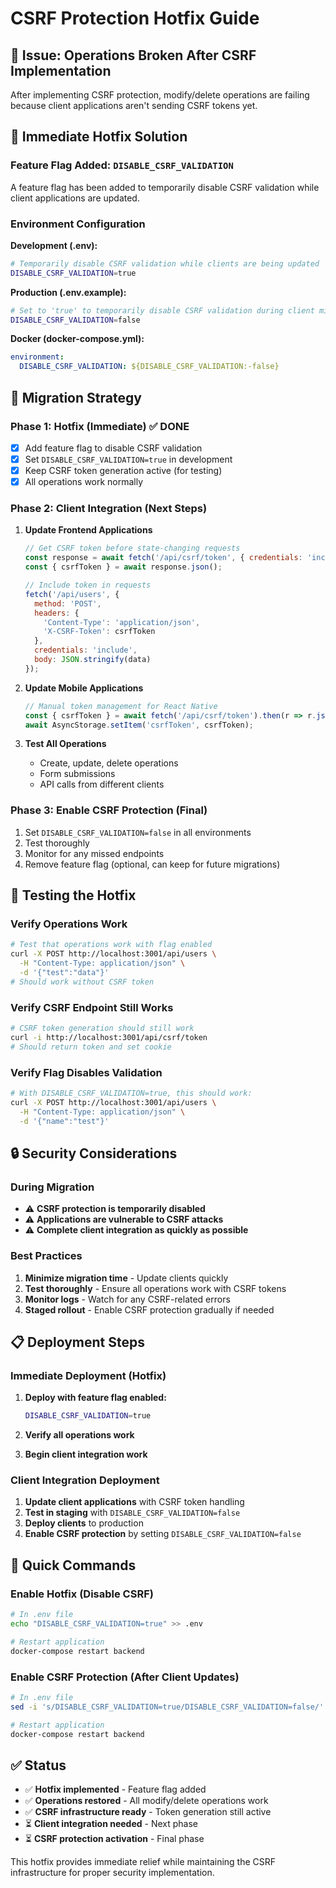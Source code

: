 # CSRF Protection Hotfix Guide

## 🚨 Issue: Operations Broken After CSRF Implementation

After implementing CSRF protection, modify/delete operations are failing because client applications aren't sending CSRF tokens yet.

## 🔧 Immediate Hotfix Solution

### Feature Flag Added: `DISABLE_CSRF_VALIDATION`

A feature flag has been added to temporarily disable CSRF validation while client applications are updated.

### Environment Configuration

**Development (.env):**
```bash
# Temporarily disable CSRF validation while clients are being updated
DISABLE_CSRF_VALIDATION=true
```

**Production (.env.example):**
```bash
# Set to 'true' to temporarily disable CSRF validation during client migration
DISABLE_CSRF_VALIDATION=false
```

**Docker (docker-compose.yml):**
```yaml
environment:
  DISABLE_CSRF_VALIDATION: ${DISABLE_CSRF_VALIDATION:-false}
```

## 🔄 Migration Strategy

### Phase 1: Hotfix (Immediate) ✅ DONE
- [x] Add feature flag to disable CSRF validation
- [x] Set `DISABLE_CSRF_VALIDATION=true` in development
- [x] Keep CSRF token generation active (for testing)
- [x] All operations work normally

### Phase 2: Client Integration (Next Steps)
1. **Update Frontend Applications**
   ```javascript
   // Get CSRF token before state-changing requests
   const response = await fetch('/api/csrf/token', { credentials: 'include' });
   const { csrfToken } = await response.json();
   
   // Include token in requests
   fetch('/api/users', {
     method: 'POST',
     headers: {
       'Content-Type': 'application/json',
       'X-CSRF-Token': csrfToken
     },
     credentials: 'include',
     body: JSON.stringify(data)
   });
   ```

2. **Update Mobile Applications**
   ```javascript
   // Manual token management for React Native
   const { csrfToken } = await fetch('/api/csrf/token').then(r => r.json());
   await AsyncStorage.setItem('csrfToken', csrfToken);
   ```

3. **Test All Operations**
   - Create, update, delete operations
   - Form submissions
   - API calls from different clients

### Phase 3: Enable CSRF Protection (Final)
1. Set `DISABLE_CSRF_VALIDATION=false` in all environments
2. Test thoroughly
3. Monitor for any missed endpoints
4. Remove feature flag (optional, can keep for future migrations)

## 🧪 Testing the Hotfix

### Verify Operations Work
```bash
# Test that operations work with flag enabled
curl -X POST http://localhost:3001/api/users \
  -H "Content-Type: application/json" \
  -d '{"test":"data"}'
# Should work without CSRF token
```

### Verify CSRF Endpoint Still Works
```bash
# CSRF token generation should still work
curl -i http://localhost:3001/api/csrf/token
# Should return token and set cookie
```

### Verify Flag Disables Validation
```bash
# With DISABLE_CSRF_VALIDATION=true, this should work:
curl -X POST http://localhost:3001/api/users \
  -H "Content-Type: application/json" \
  -d '{"name":"test"}'
```

## 🔒 Security Considerations

### During Migration
- ⚠️ **CSRF protection is temporarily disabled**
- ⚠️ **Applications are vulnerable to CSRF attacks**
- ⚠️ **Complete client integration as quickly as possible**

### Best Practices
1. **Minimize migration time** - Update clients quickly
2. **Test thoroughly** - Ensure all operations work with CSRF tokens
3. **Monitor logs** - Watch for any CSRF-related errors
4. **Staged rollout** - Enable CSRF protection gradually if needed

## 📋 Deployment Steps

### Immediate Deployment (Hotfix)
1. **Deploy with feature flag enabled:**
   ```bash
   DISABLE_CSRF_VALIDATION=true
   ```

2. **Verify all operations work**

3. **Begin client integration work**

### Client Integration Deployment
1. **Update client applications** with CSRF token handling
2. **Test in staging** with `DISABLE_CSRF_VALIDATION=false`
3. **Deploy clients** to production
4. **Enable CSRF protection** by setting `DISABLE_CSRF_VALIDATION=false`

## 🚀 Quick Commands

### Enable Hotfix (Disable CSRF)
```bash
# In .env file
echo "DISABLE_CSRF_VALIDATION=true" >> .env

# Restart application
docker-compose restart backend
```

### Enable CSRF Protection (After Client Updates)
```bash
# In .env file
sed -i 's/DISABLE_CSRF_VALIDATION=true/DISABLE_CSRF_VALIDATION=false/' .env

# Restart application
docker-compose restart backend
```

## ✅ Status

- ✅ **Hotfix implemented** - Feature flag added
- ✅ **Operations restored** - All modify/delete operations work
- ✅ **CSRF infrastructure ready** - Token generation still active
- ⏳ **Client integration needed** - Next phase
- ⏳ **CSRF protection activation** - Final phase

This hotfix provides immediate relief while maintaining the CSRF infrastructure for proper security implementation.
